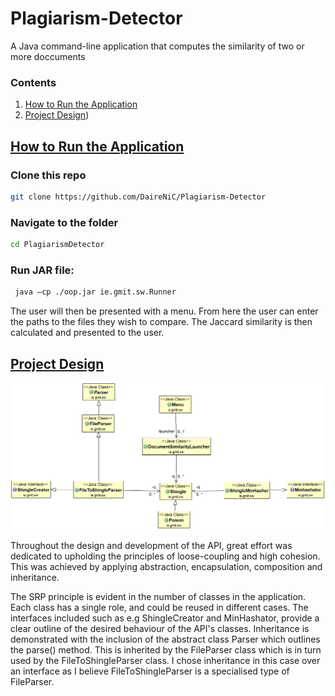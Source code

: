 # Plagiarism-Detector
A Java command-line application that computes the similarity of two or more doccuments

### Contents
1. [How to Run the Application](#howto)
1. [Project Design](#projectdesign))
          
## [How to Run the Application](#howto)
### Clone this repo
```bash
git clone https://github.com/DaireNiC/Plagiarism-Detector
```
### Navigate to the folder
```bash
cd PlagiarismDetector
```
### Run JAR file:
```bash
 java –cp ./oop.jar ie.gmit.sw.Runner
```
The user will then be presented with a menu. From here the user can enter the paths
to the files they wish to compare. The Jaccard similarity is then calculated and presented
to the user. 

## [Project Design](#projectdesign)
![alt text](https://github.com/DaireNiC/Plagiarism-Detector/blob/master/design.png)

Throughout the design and development of the API, great effort was dedicated
to upholding the principles of loose-coupling and high cohesion. This was achieved by applying
abstraction, encapsulation, composition and inheritance.

The SRP principle is evident in the number of classes in the application. Each class has a single role, and could be reused in different cases. The interfaces included such as e.g ShingleCreator and MinHashator, provide a clear outline of the desired behaviour of the API's classes. 
Inheritance is demonstrated with the inclusion of the abstract class Parser which outlines the parse() method. This is inherited by the FileParser class which is in turn used by the FileToShingleParser class. I chose inheritance in this case over an interface as I believe FileToShingleParser is a specialised type of FileParser. 

